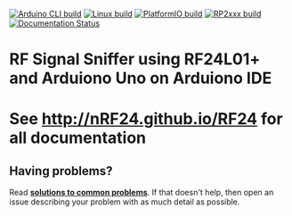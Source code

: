 <!-- markdownlint-disable MD041 MD034 -->
[![Arduino CLI build](https://github.com/nRF24/RF24/workflows/Arduino%20CLI%20build/badge.svg)](https://github.com/nRF24/RF24/actions?query=workflow%3A%22Arduino+CLI+build%22)
[![Linux build](https://github.com/nRF24/RF24/workflows/Linux%20build/badge.svg)](https://github.com/nRF24/RF24/actions?query=workflow%3A%22Linux+build%22)
[![PlatformIO build](https://github.com/nRF24/RF24/actions/workflows/build_platformIO.yml/badge.svg)](https://github.com/nRF24/RF24/actions/workflows/build_platformIO.yml)
[![RP2xxx build](https://github.com/nRF24/RF24/actions/workflows/build_rp2xxx.yml/badge.svg)](https://github.com/nRF24/RF24/actions/workflows/build_rp2xxx.yml)
[![Documentation Status](https://readthedocs.org/projects/rf24/badge/?version=latest)](https://rf24.readthedocs.io/en/latest/?badge=latest)

# RF Signal Sniffer using RF24L01+ and Arduiono Uno on Arduiono IDE  
# See http://nRF24.github.io/RF24 for all documentation

## Having problems?

 Read **[solutions to common problems](COMMON_ISSUES.md)**. If that doesn't help, then open an issue describing your problem with as much detail as possible.
